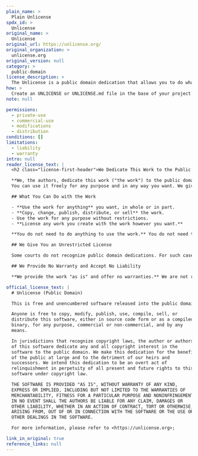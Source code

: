 ```yaml
---
plain_name: >
  Plain Unlicense
spdx_id: >
  Unlicense
original_name: >
  Unlicense
original_url: https://unlicense.org/
original_organization: >
  unlicense.org
original_version: null
category: >
  public-domain
license_description: >
  The Unlicense is a public domain dedication that allows you to do whatever you want with the work. You can use, modify, distribute, and sell the work without any restrictions. You don't need to give credit to the original author or include a license notice, and you can relicense the work under any other license.
how: >
  Create an UNLICENSE or UNLICENSE.md file in the base of your project. If your project is on Github or another platform that uses markdown, copy the markdown version using the copy icon. Otherwise, use the plaintext version.
note: null

permissions:
  - private-use
  - commercial-use
  - modifications
  - distribution
conditions: []
limitations:
  - liability
  - warranty
intro: null
reader_license_text: |
  <h2 class="license-first-header">We Dedicate This Work to the Public Domain</h2>

  **We, the authors, dedicate this work ("the work") to the public domain.**
  You can use it freely for any purpose and in any way you want. We give away all rights and interest in the work to the public domain forever.

  ## What You Can Do with the Work

  - **Use the work for anything** you want, in whole or in part.
  - **Copy, change, publish, distribute, or sell** the work.
  - Use the work for any purpose without restrictions.
  - **License any work you create with the work however you want.**

  **You do not need to do anything to use the work.** You do not need to ask for permission, give credit, or pay us. You can use the work without any restrictions.

  ## We Give You an Unrestricted License

  Some courts do not recognize public domain dedications. For such cases, we give you a license to use and change the work worldwide. You and everyone else can use the work forever and never need to pay to use it. No one can take this license from you.

  ## We Provide No Warranty and Accept No Liability

  **We provide the work "as is" and offer no warranties.** We are not responsible for any damages or issues from your use of the work.

official_license_text: |
  # Unlicense (Public Domain)

  This is free and unencumbered software released into the public domain.

  Anyone is free to copy, modify, publish, use, compile, sell, or
  distribute this software, either in source code form or as a compiled
  binary, for any purpose, commercial or non-commercial, and by any
  means.

  In jurisdictions that recognize copyright laws, the author or authors
  of this software dedicate any and all copyright interest in the
  software to the public domain. We make this dedication for the benefit
  of the public at large and to the detriment of our heirs and
  successors. We intend this dedication to be an overt act of
  relinquishment in perpetuity of all present and future rights to this
  software under copyright law.

  THE SOFTWARE IS PROVIDED "AS IS", WITHOUT WARRANTY OF ANY KIND,
  EXPRESS OR IMPLIED, INCLUDING BUT NOT LIMITED TO THE WARRANTIES OF
  MERCHANTABILITY, FITNESS FOR A PARTICULAR PURPOSE AND NONINFRINGEMENT.
  IN NO EVENT SHALL THE AUTHORS BE LIABLE FOR ANY CLAIM, DAMAGES OR
  OTHER LIABILITY, WHETHER IN AN ACTION OF CONTRACT, TORT OR OTHERWISE,
  ARISING FROM, OUT OF OR IN CONNECTION WITH THE SOFTWARE OR THE USE OR
  OTHER DEALINGS IN THE SOFTWARE.

  For more information, please refer to <https://unlicense.org>;

link_in_original: true
reference_links: null
---
```

